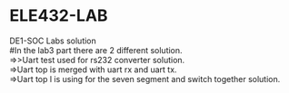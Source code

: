 # ELE432-LAB
DE1-SOC Labs solution<br />
#In the lab3 part there are 2 different solution.<br />
=>>Uart test used for rs232 converter solution. <br />
=>Uart top is  merged with uart rx and uart tx.<br /> 
=>Uart top l is using for the seven segment and switch together solution. <br />

